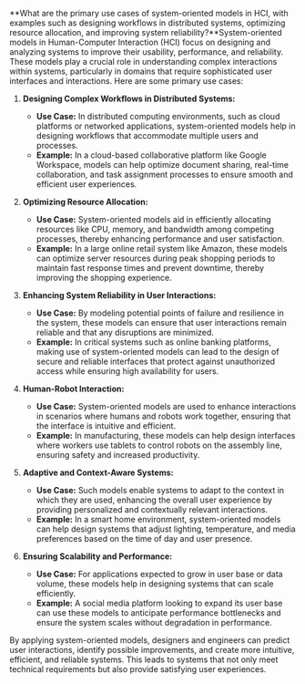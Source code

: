 **What are the primary use cases of system-oriented models in HCI, with examples such as designing workflows in distributed systems, optimizing resource allocation, and improving system reliability?**System-oriented models in Human-Computer Interaction (HCI) focus on designing and analyzing systems to improve their usability, performance, and reliability. These models play a crucial role in understanding complex interactions within systems, particularly in domains that require sophisticated user interfaces and interactions. Here are some primary use cases:

1. **Designing Complex Workflows in Distributed Systems:**
   - **Use Case:** In distributed computing environments, such as cloud platforms or networked applications, system-oriented models help in designing workflows that accommodate multiple users and processes.
   - **Example:** In a cloud-based collaborative platform like Google Workspace, models can help optimize document sharing, real-time collaboration, and task assignment processes to ensure smooth and efficient user experiences.

2. **Optimizing Resource Allocation:**
   - **Use Case:** System-oriented models aid in efficiently allocating resources like CPU, memory, and bandwidth among competing processes, thereby enhancing performance and user satisfaction.
   - **Example:** In a large online retail system like Amazon, these models can optimize server resources during peak shopping periods to maintain fast response times and prevent downtime, thereby improving the shopping experience.

3. **Enhancing System Reliability in User Interactions:**
   - **Use Case:** By modeling potential points of failure and resilience in the system, these models can ensure that user interactions remain reliable and that any disruptions are minimized.
   - **Example:** In critical systems such as online banking platforms, making use of system-oriented models can lead to the design of secure and reliable interfaces that protect against unauthorized access while ensuring high availability for users.

4. **Human-Robot Interaction:**
   - **Use Case:** System-oriented models are used to enhance interactions in scenarios where humans and robots work together, ensuring that the interface is intuitive and efficient.
   - **Example:** In manufacturing, these models can help design interfaces where workers use tablets to control robots on the assembly line, ensuring safety and increased productivity.

5. **Adaptive and Context-Aware Systems:**
   - **Use Case:** Such models enable systems to adapt to the context in which they are used, enhancing the overall user experience by providing personalized and contextually relevant interactions.
   - **Example:** In a smart home environment, system-oriented models can help design systems that adjust lighting, temperature, and media preferences based on the time of day and user presence.

6. **Ensuring Scalability and Performance:**
   - **Use Case:** For applications expected to grow in user base or data volume, these models help in designing systems that can scale efficiently.
   - **Example:** A social media platform looking to expand its user base can use these models to anticipate performance bottlenecks and ensure the system scales without degradation in performance.

By applying system-oriented models, designers and engineers can predict user interactions, identify possible improvements, and create more intuitive, efficient, and reliable systems. This leads to systems that not only meet technical requirements but also provide satisfying user experiences.